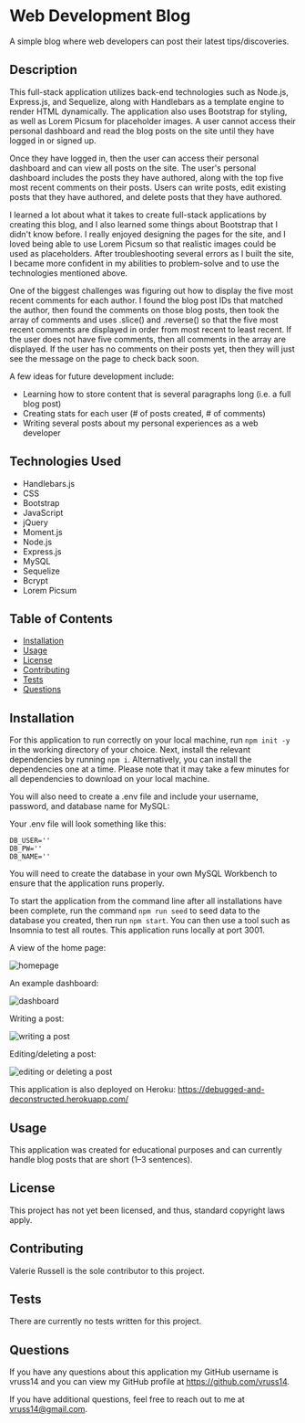 # Web Development Blog

A simple blog where web developers can post their latest tips/discoveries.

## Description

This full-stack application utilizes back-end technologies such as Node.js, Express.js, and Sequelize, along with Handlebars as a template engine to render HTML dynamically. The application also uses Bootstrap for styling, as well as Lorem Picsum for placeholder images. A user cannot access their personal dashboard and read the blog posts on the site until they have logged in or signed up. 

Once they have logged in, then the user can access their personal dashboard and can view all posts on the site. The user's personal dashboard includes the posts they have authored, along with the top five most recent comments on their posts. Users can write posts, edit existing posts that they have authored, and delete posts that they have authored.

I learned a lot about what it takes to create full-stack applications by creating this blog, and I also learned some things about Bootstrap that I didn't know before. I really enjoyed designing the pages for the site, and I loved being able to use Lorem Picsum so that realistic images could be used as placeholders. After troubleshooting several errors as I built the site, I became more confident in my abilities to problem-solve and to use the technologies mentioned above.

One of the biggest challenges was figuring out how to display the five most recent comments for each author. I found the blog post IDs that matched the author, then found the comments on those blog posts, then took the array of comments and uses .slice() and .reverse() so that the five most recent comments are displayed in order from most recent to least recent. If the user does not have five comments, then all comments in the array are displayed. If the user has no comments on their posts yet, then they will just see the message on the page to check back soon.

A few ideas for future development include:

- Learning how to store content that is several paragraphs long (i.e. a full blog post) 
- Creating stats for each user (# of posts created, # of comments)
- Writing several posts about my personal experiences as a web developer

## Technologies Used

- Handlebars.js
- CSS
- Bootstrap
- JavaScript
- jQuery
- Moment.js
- Node.js
- Express.js
- MySQL
- Sequelize
- Bcrypt
- Lorem Picsum

## Table of Contents

- [Installation](#Installation)
- [Usage](#Usage)
- [License](#License)
- [Contributing](#Contributing)
- [Tests](#Tests)
- [Questions](#Questions)
            
## Installation

For this application to run correctly on your local machine, run ```npm init -y ``` in the working directory of your choice. Next, install the relevant dependencies by running ```npm i```. Alternatively, you can install the dependencies one at a time. Please note that it may take a few minutes for all dependencies to download on your local machine.

You will also need to create a .env file and include your username, password, and database name for MySQL:

Your .env file will look something like this:

```
DB_USER=''
DB_PW=''
DB_NAME=''
```

You will need to create the database in your own MySQL Workbench to ensure that the application runs properly.

To start the application from the command line after all installations have been complete, run the command ```npm run seed``` to seed data to the database you created, then run ```npm start```. You can then use a tool such as Insomnia to test all routes. This application runs locally at port 3001.

A view of the home page:

![homepage](assets/homepage-screenshot-full.png)

An example dashboard:

![dashboard](assets/dashboard-screenshot.png)

Writing a post:

![writing a post](assets/writepost-screenshot.png)

Editing/deleting a post:

![editing or deleting a post](assets/editpost-screenshot.png)

This application is also deployed on Heroku: https://debugged-and-deconstructed.herokuapp.com/
            
## Usage

This application was created for educational purposes and can currently handle blog posts that are short (1–3 sentences).

## License

This project has not yet been licensed, and thus, standard copyright laws apply.
            
## Contributing

Valerie Russell is the sole contributor to this project.
            
## Tests

There are currently no tests written for this project.
            
## Questions

If you have any questions about this application my GitHub username is vruss14 and you can view my GitHub profile at https://github.com/vruss14.

If you have additional questions, feel free to reach out to me at vruss14@gmail.com.

